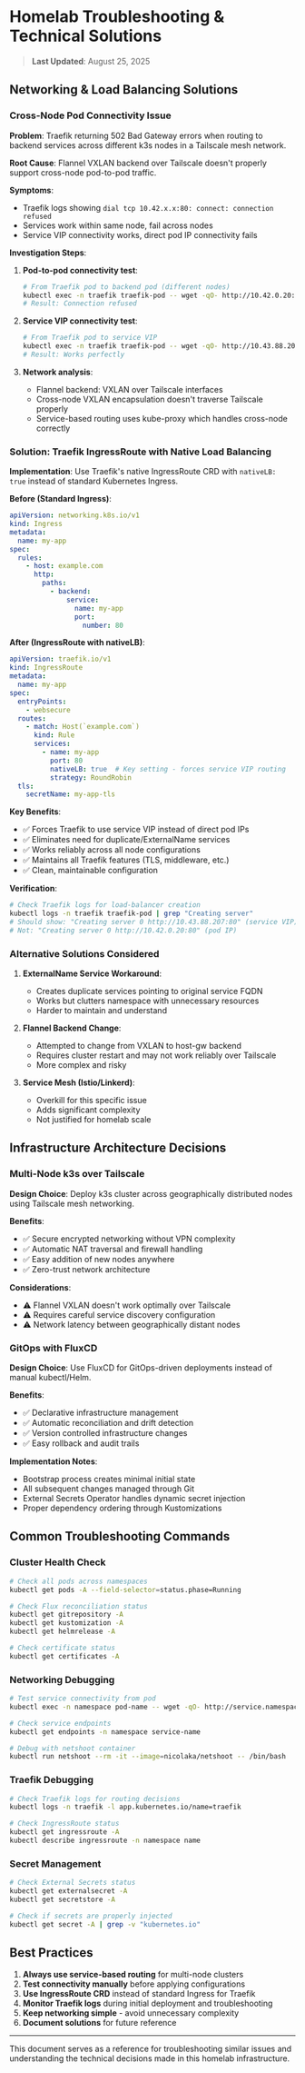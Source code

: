 # Homelab Troubleshooting & Technical Solutions

> **Last Updated**: August 25, 2025

## Networking & Load Balancing Solutions

### Cross-Node Pod Connectivity Issue

**Problem**: Traefik returning 502 Bad Gateway errors when routing to backend services across different k3s nodes in a Tailscale mesh network.

**Root Cause**: Flannel VXLAN backend over Tailscale doesn't properly support cross-node pod-to-pod traffic.

**Symptoms**:
- Traefik logs showing `dial tcp 10.42.x.x:80: connect: connection refused`
- Services work within same node, fail across nodes
- Service VIP connectivity works, direct pod IP connectivity fails

**Investigation Steps**:
1. **Pod-to-pod connectivity test**:

   ```bash
   # From Traefik pod to backend pod (different nodes)
   kubectl exec -n traefik traefik-pod -- wget -qO- http://10.42.0.20:80
   # Result: Connection refused
   ```

2. **Service VIP connectivity test**:

   ```bash
   # From Traefik pod to service VIP
   kubectl exec -n traefik traefik-pod -- wget -qO- http://10.43.88.207:80  
   # Result: Works perfectly
   ```

3. **Network analysis**:
   - Flannel backend: VXLAN over Tailscale interfaces
   - Cross-node VXLAN encapsulation doesn't traverse Tailscale properly
   - Service-based routing uses kube-proxy which handles cross-node correctly

### Solution: Traefik IngressRoute with Native Load Balancing

**Implementation**: Use Traefik's native IngressRoute CRD with `nativeLB: true` instead of standard Kubernetes Ingress.

**Before (Standard Ingress)**:

```yaml
apiVersion: networking.k8s.io/v1
kind: Ingress
metadata:
  name: my-app
spec:
  rules:
    - host: example.com
      http:
        paths:
          - backend:
              service:
                name: my-app
                port:
                  number: 80
```

**After (IngressRoute with nativeLB)**:

```yaml
apiVersion: traefik.io/v1
kind: IngressRoute
metadata:
  name: my-app
spec:
  entryPoints:
    - websecure
  routes:
    - match: Host(`example.com`)
      kind: Rule
      services:
        - name: my-app
          port: 80
          nativeLB: true  # Key setting - forces service VIP routing
          strategy: RoundRobin
  tls:
    secretName: my-app-tls
```

**Key Benefits**:
- ✅ Forces Traefik to use service VIP instead of direct pod IPs
- ✅ Eliminates need for duplicate/ExternalName services
- ✅ Works reliably across all node configurations
- ✅ Maintains all Traefik features (TLS, middleware, etc.)
- ✅ Clean, maintainable configuration

**Verification**:

```bash
# Check Traefik logs for load-balancer creation
kubectl logs -n traefik traefik-pod | grep "Creating server"
# Should show: "Creating server 0 http://10.43.88.207:80" (service VIP)
# Not: "Creating server 0 http://10.42.0.20:80" (pod IP)
```

### Alternative Solutions Considered

1. **ExternalName Service Workaround**:
   - Creates duplicate services pointing to original service FQDN
   - Works but clutters namespace with unnecessary resources
   - Harder to maintain and understand

2. **Flannel Backend Change**:
   - Attempted to change from VXLAN to host-gw backend
   - Requires cluster restart and may not work reliably over Tailscale
   - More complex and risky

3. **Service Mesh (Istio/Linkerd)**:
   - Overkill for this specific issue
   - Adds significant complexity
   - Not justified for homelab scale

## Infrastructure Architecture Decisions

### Multi-Node k3s over Tailscale

**Design Choice**: Deploy k3s cluster across geographically distributed nodes using Tailscale mesh networking.

**Benefits**:
- ✅ Secure encrypted networking without VPN complexity
- ✅ Automatic NAT traversal and firewall handling
- ✅ Easy addition of new nodes anywhere
- ✅ Zero-trust network architecture

**Considerations**:
- ⚠️ Flannel VXLAN doesn't work optimally over Tailscale
- ⚠️ Requires careful service discovery configuration
- ⚠️ Network latency between geographically distant nodes

### GitOps with FluxCD

**Design Choice**: Use FluxCD for GitOps-driven deployments instead of manual kubectl/Helm.

**Benefits**:
- ✅ Declarative infrastructure management
- ✅ Automatic reconciliation and drift detection
- ✅ Version controlled infrastructure changes
- ✅ Easy rollback and audit trails

**Implementation Notes**:
- Bootstrap process creates minimal initial state
- All subsequent changes managed through Git
- External Secrets Operator handles dynamic secret injection
- Proper dependency ordering through Kustomizations

## Common Troubleshooting Commands

### Cluster Health Check

```bash
# Check all pods across namespaces
kubectl get pods -A --field-selector=status.phase=Running

# Check Flux reconciliation status
kubectl get gitrepository -A
kubectl get kustomization -A
kubectl get helmrelease -A

# Check certificate status
kubectl get certificates -A
```

### Networking Debugging

```bash
# Test service connectivity from pod
kubectl exec -n namespace pod-name -- wget -qO- http://service.namespace.svc.cluster.local

# Check service endpoints
kubectl get endpoints -n namespace service-name

# Debug with netshoot container
kubectl run netshoot --rm -it --image=nicolaka/netshoot -- /bin/bash
```

### Traefik Debugging

```bash
# Check Traefik logs for routing decisions
kubectl logs -n traefik -l app.kubernetes.io/name=traefik

# Check IngressRoute status
kubectl get ingressroute -A
kubectl describe ingressroute -n namespace name
```

### Secret Management

```bash
# Check External Secrets status
kubectl get externalsecret -A
kubectl get secretstore -A

# Check if secrets are properly injected
kubectl get secret -A | grep -v "kubernetes.io"
```

## Best Practices

1. **Always use service-based routing** for multi-node clusters
2. **Test connectivity manually** before applying configurations
3. **Use IngressRoute CRD** instead of standard Ingress for Traefik
4. **Monitor Traefik logs** during initial deployment and troubleshooting
5. **Keep networking simple** - avoid unnecessary complexity
6. **Document solutions** for future reference

---

This document serves as a reference for troubleshooting similar issues and understanding the technical decisions made in this homelab infrastructure.
